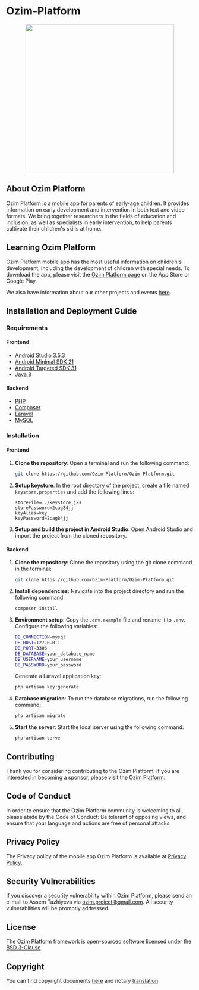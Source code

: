 # Ozim-Platform

<p align="center"><a href="http://ozimplatform.com" target="_blank"><img src="https://static.tildacdn.com/tild6430-6563-4830-b538-363264643761/logo.svg" width="400"></a></p>

## About Ozim Platform

Ozim Platform is a mobile app for parents of early-age children. It provides information on early development and intervention in both text and video formats. We bring together researchers in the fields of education and inclusion, as well as specialists in early intervention, to help parents cultivate their children's skills at home.

## Learning Ozim Platform

Ozim Platform mobile app has the most useful information on children's development, including the development of children with special needs. To download the app, please visit the [Ozim Platform page](http://ozimplatform.com/en/?utm=en) on the App Store or Google Play.

We also have information about our other projects and events [here](http://ozimplatform.com/en/?utm=en).

## Installation and Deployment Guide

### Requirements

#### Frontend
* [Android Studio 3.5.3](https://developer.android.com/studio)
* [Android Minimal SDK 21](https://developer.android.com/studio/releases/platforms)
* [Android Targeted SDK 31](https://developer.android.com/studio/releases/platforms)
* [Java 8](https://www.oracle.com/technetwork/java/javase/downloads/jdk8-downloads-2133151.html)

#### Backend
* [PHP](https://www.php.net/downloads.php)
* [Composer](https://getcomposer.org/download/)
* [Laravel](https://laravel.com/docs/8.x/installation)
* [MySQL](https://www.mysql.com/downloads/)

### Installation

#### Frontend

1. **Clone the repository**: Open a terminal and run the following command:

    ```bash
    git clone https://github.com/Ozim-Platform/Ozim-Platform.git
    ```

2. **Setup keystore**: In the root directory of the project, create a file named `keystore.properties` and add the following lines:

    ```properties
    storeFile=../keystore.jks
    storePassword=2cag84jj
    keyAlias=key
    keyPassword=2cag84jj
    ```

3. **Setup and build the project in Android Studio**: Open Android Studio and import the project from the cloned repository.

#### Backend

1. **Clone the repository**: Clone the repository using the git clone command in the terminal:

    ```bash
    git clone https://github.com/Ozim-Platform/Ozim-Platform.git
    ```

2. **Install dependencies**: Navigate into the project directory and run the following command:

    ```bash
    composer install
    ```

3. **Environment setup**: Copy the `.env.example` file and rename it to `.env`. Configure the following variables:

    ```bash
    DB_CONNECTION=mysql
    DB_HOST=127.0.0.1
    DB_PORT=3306
    DB_DATABASE=your_database_name
    DB_USERNAME=your_username
    DB_PASSWORD=your_password
    ```

    Generate a Laravel application key:

    ```bash
    php artisan key:generate
    ```

4. **Database migration**: To run the database migrations, run the following command:

    ```bash
    php artisan migrate
    ```

5. **Start the server**: Start the local server using the following command:

    ```bash
    php artisan serve
    ```

## Contributing

Thank you for considering contributing to the Ozim Platform! If you are interested in becoming a sponsor, please visit the [Ozim Platform](http://ozimplatform.com/en/?utm=en).

## Code of Conduct

In order to ensure that the Ozim Platform community is welcoming to all, please abide by the Code of Conduct: Be tolerant of opposing views, and ensure that your language and actions are free of personal attacks.

## Privacy Policy

The Privacy policy of the mobile app Ozim Platform is available at [Privacy Policy](https://github.com/Ozim-Platform/Ozim-Platform/blob/7167ea40f2ed16e60a9ca76271ccbbb941485488/documents/Ozim%20Platform%20PrivacyPolicy.pdf).

## Security Vulnerabilities

If you discover a security vulnerability within Ozim Platform, please send an e-mail to Assem Tazhiyeva via [ozim.project@gmail.com](mailto:ozim.project@gmail.com). All security vulnerabilities will be promptly addressed.

## License

The Ozim Platform framework is open-sourced software licensed under the [BSD 3-Clause](https://github.com/flutter/flutter/blob/master/LICENSE).

## Copyright
You can find copyright documents [here](https://github.com/Ozim-Platform/Ozim-Platform-Front/blob/main/Свидетельство_авторское%20право.pdf) and notary [translation](https://github.com/Ozim-Platform/Ozim-Platform-Front/blob/main/Copyright_notary%20translation_Ozim%20Platform.pdf)
